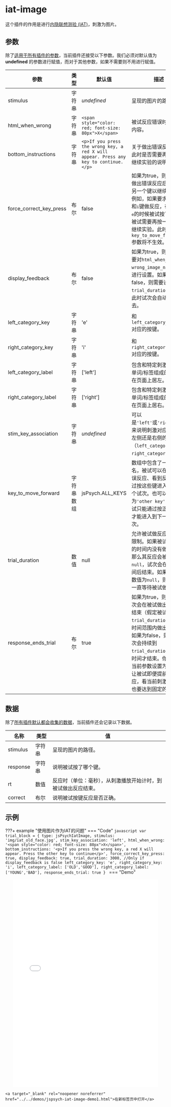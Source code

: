 # iat-image

这个插件的作用是进行[内隐联想测验 (IAT)](https://implicit.harvard.edu/implicit/iatdetails.html)，刺激为图片。

## 参数

除了[适用于所有插件的参数](../overview/plugins.md#parameters-available-in-all-plugins#_3)，当前插件还接受以下参数。我们必须对默认值为 **undefined** 的参数进行赋值，而对于其他参数，如果不需要则不用进行赋值。

| 参数                    | 类型       | 默认值                                                       | 描述                                                         |
| ----------------------- | ---------- | ------------------------------------------------------------ | ------------------------------------------------------------ |
| stimulus                | 字符串     | *undefined*                                                  | 呈现的图片的路径。                                           |
| html_when_wrong         | 字符串     | `<span style="color: red; font-size: 80px">X</span>`         | 被试反应错误时呈现的内容。                                   |
| bottom_instructions     | 字符串     | `<p>If you press the wrong key, a red X will appear. Press any key to continue.</p>` | 关于做出错误反应以及此时是否需要再按键以继续实验的说明。     |
| force_correct_key_press | 布尔       | false                                                        | 如果为true，则被试在做出错误反应后需要按另一个键以继续实验。例如，如果要求通过按<kbd>e</kbd>和<kbd>i</kbd>键做反应，在应该按<kbd>e</kbd>的时候被试按了<kbd>i</kbd>，则被试需要再按一下<kbd>e</kbd>才能继续实验。此时，`key_to_move_forward`参数将不生效。 |
| display_feedback        | 布尔       | false                                                        | 如果为true，则同时需要对`html_when_wrong`和`wrong_image_name`参数进行设置。如果为false，则需要设置`trial_duration`参数，此时试次会自动进行下去。 |
| left_category_key       | 字符串     | 'e'                                                          | 和`left_category_label`对应的按键。                          |
| right_category_key      | 字符串     | 'i'                                                          | 和`right_category_label`对应的按键。                         |
| left_category_label     | 字符串     | ['left']                                                     | 包含和特定刺激相关的单词/标签组成的数组，在页面上居左。      |
| right_category_label    | 字符串     | ['right']                                                    | 包含和特定刺激相关的单词/标签组成的数组，在页面上居右。      |
| stim_key_association    | 字符串     | *undefined*                                                  | 可以是`'left'`或`'right'`，用来说明刺激对应着页面左侧还是右侧的类别（`left_category_key`和`right_category_key`）。 |
| key_to_move_forward     | 字符串数组 | jsPsych.ALL_KEYS                                             | 数组中包含了一系列键名，被试可以在做出错误反应、看到反馈时通过按这些键进入到下一个试次。也可以设置为`'other key'`，这样被试只能通过按正确的键才能进入到下一个试次。 |
| trial_duration          | 数值       | null                                                         | 允许被试做反应的时间限制。如果被试在设定的时间内没有做反应，那么其反应会被记为`null`，试次会在超出时间后结束。如果当前参数值为`null`，则试次会一直等待被试做反应。 |
| response_ends_trial     | 布尔       | true                                                         | 如果为true，则当前试次会在被试做出反应时结束（假定被试是在`trial_duration`指定的时间范围内做出的反应）如果为false，则当前试次会持续到`trial_duration`指定的时间才结束。你可以把当前参数设置为`false`以让被试即便提前做了反应，看当前刺激的时间也要达到固定的时长。 |

## 数据

除了[所有插件默认都会收集的数据](../overview/plugins.md#_4)，当前插件还会记录以下数据。

| 名称     | 类型   | 值                                                           |
| -------- | ------ | ------------------------------------------------------------ |
| stimulus | 字符串 | 呈现的图片的路径。                                           |
| response | 字符串 | 说明被试按了哪个键。                                         |
| rt       | 数值   | 反应时（单位：毫秒），从刺激播放开始计时，到被试做出反应结束。 |
| correct  | 布尔   | 说明被试按键反应是否正确。                                   |

## 示例

???+ example "使用图片作为IAT的问题"
    === "Code"
        ```javascript
        var trial_block = {
          type: jsPsychIatImage,
          stimulus: 'img/iat_old_face.jpg',
          stim_key_association: 'left',
          html_when_wrong: '<span style="color: red; font-size: 80px">X</span>',
          bottom_instructions: '<p>If you press the wrong key, a red X will appear. Press the other key to continue</p>',
          force_correct_key_press: true,
          display_feedback: true,
          trial_duration: 3000, //Only if display_feedback is false
          left_category_key: 'e',
          right_category_key: 'i',
          left_category_label: ['OLD','GOOD'],
          right_category_label: ['YOUNG','BAD'],
          response_ends_trial: true
        }
        ```
    === "Demo"
        <div style="text-align:center;">
            <iframe src="../../demos/jspsych-iat-image-demo1.html" width="90%;" height="650px;" frameBorder="0"></iframe>
        </div>

    <a target="_blank" rel="noopener noreferrer" href="../../demos/jspsych-iat-image-demo1.html">在新标签页中打开</a>
